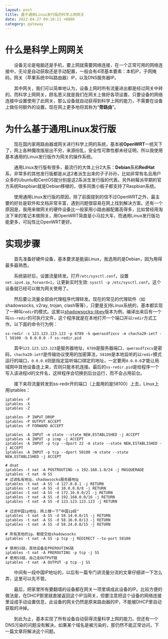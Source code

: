 ```yaml
---
layout: post
title: 基于通用Linux发行版的科学上网网关
date: 2022-04-27 09:10:11 +0800
category: gateway
---
```

# 什么是科学上网网关

&emsp;&emsp;设备无论是电脑还是手机，要上网就需要网络连接，在一个正常可用的网络连接中，无论是自动获取还是手动配置，一般会有4项基本要素：本机IP，子网掩码，网关（苹果系统中叫路由器）IP，以及DNS服务器IP。

&emsp;&emsp;其中网关，我们可以简单地认为，设备上网时所有流量进出都是经过网关中转的。而科学上网网关，顾名思义就是我们在网关上做好各项设置，只要设备的网络连接中设置使用了此网关，那么设备就自动获得到科学上网的能力，不需要在设备上做任何额外的设置。现在网上更多地将其称为“**旁路由**”。

# 为什么基于通用Linux发行版

&emsp;&emsp;现在国内家用路由器或网关进行科学上网的系统，基本被**OpenWRT**一统天下了，网上各种魔改版层出不穷，来源纷乱，安全性可靠性都未经证明，所以我使用基本通用的Linux发行版作为网关的操作系统。

&emsp;&emsp;通用Linux发行版有很多，最流行的大体上分2大系：**Debian**系和**RedHat**系，非常多的其他发行版都是从这2者派生出来的子子孙孙，比如非常有名且用户众多的Ubuntu和CentOS就分别是这2系派生发行版的代表。另外树莓派早期的官方系统Raspbian就是Debian移植的，很多同类小板子都支持了Raspbian系统。

&emsp;&emsp;使用通用Linux发行版的原因，除了前面提到的信不过OpenWRT之外，最主要的好处是软件和文档非常丰富，遇到问题很容易在网上找到解决方案。还有一个原因是，我用来做网关的硬件设备比一般家用小路由器配置高得多，比如曾经用淘汰下来的笔记本做网关，用OpenWRT简直是小马拉大车，而通用Linux发行版功能更多，可玩性比OpenWRT更好。

# 实现步骤

&emsp;&emsp;首先准备好硬件设备，基本要求是能装Linux，我选用的是Debian，因为用得最多最熟悉。

&emsp;&emsp;系统装好后，设置流量转发。打开`/etc/sysctl.conf`，设置`net.ipv4.ip_forward=1`，让更新实时生效: `sysctl -p /etc/sysctl.conf`。这个设备就已经可以做为网关使用了。

&emsp;&emsp;然后要让流量全部由代理程序代理转发。现在的常见的代理软件（如shadowsocks, v2ray, trojan, clash等等），只要是支持Linux系统的，基本都实现了一种叫`redir`的模式。这里以[shadowsocks-libev](https://github.com/shadowsocks/shadowsocks-libev)版本为例，编译出来后有一个叫`ss-redir`的可执行文件，这个程序就是在本地打开一个端口并以`redir`方式工作。以下面的命令行为例：

```shell
ss-redir -s 123.123.123.123 -p 6789 -k qwerasdfzxcv -m chacha20-ietf -l 58100 -b 0.0.0.0 -f ss-redir.pid
```

&emsp;&emsp;其中`123.123.123.123`是服务器地址，`6789`是服务器端口，`qwerasdfzxcv`是密码，`chacha20-ietf`是传输协议使用的加密算法，`58100`是本地监听的以`redir`模式运行的端口，`0.0.0.0`则是指定监听端口绑定的地址，一定要用`0.0.0.0`才能让局域网中其他设备连上来，否则只能本机连接。最后的`ss-redir.pid`是给程序一个写入该进程id的文件名，这样程序会切换到后台运行，而不会占用前台。

&emsp;&emsp;接下来将流量转发到ss-redir开的端口（上面用的是58100）上去，Linux上用iptables：

```shell
iptables -F
iptables -X
iptables -Z

iptables -P INPUT DROP
iptables -P OUTPUT ACCEPT
iptables -P FORWARD ACCEPT

iptables -A INPUT -m state --state NEW,ESTABLISHED -j ACCEPT
iptables -A INPUT -p icmp -j ACCEPT
iptables -A INPUT -p tcp --dport 22 -m state --state NEW,ESTABLISHED -j ACCEPT
iptables -A INPUT -p tcp --dport 58100 -m state --state NEW,ESTABLISHED -j ACCEPT

# dnat
iptables -t nat -A POSTROUTING -s 192.168.1.0/24 -j MASQUERADE
iptables -t nat -N SS
# 过滤私有地址，shadowsocks服务器地址
iptables -t nat -A SS -d 127.0.0.1 -j RETURN
iptables -t nat -A SS -d 10.0.0.0/8 -j RETURN
iptables -t nat -A SS -d 172.16.0.0/21 -j RETURN
iptables -t nat -A SS -d 192.168.0.0/16 -j RETURN
iptables -t nat -A SS -d 123.123.123.123 -j RETURN

# 过滤中国ip地址，网上搜一下“中国ip段"
iptables -t nat -A SS -d 58.14.0.0/15 -j RETURN
iptables -t nat -A SS -d 58.16.0.0/13 -j RETURN
iptables -t nat -A SS -d 58.24.0.0/15 -j RETURN

# 所有其他的ip，都提交给shadowsocks
iptables -t nat -A SS -p tcp -j REDIRECT --to-port 58100

# 使用SS链，其他设备走PREROUTING链
iptables -t nat -A PREROUTING -p tcp -j SS
# 使用SS链，自己走OUTPUT链
iptables -t nat -A OUTPUT -p tcp -j SS
```

&emsp;&emsp;中间有一段中国IP地址的，以后有一篇专门讲流量分流的文章仔细讲一下怎么弄，这里可以先不管。

&emsp;&emsp;最后，把家里所有要翻墙的设备都在网关一项里填成此设备的IP。比较方便的做法是，在DHCP那里就直接返回这个IP当网关，但要注意把这个设备的网络连接里设成手动设置信息，此设备的网关仍然是原来路由器的IP，不能被DHCP里自动获取的冲掉。

&emsp;&emsp;到此为止，基本实现了所有设备自动获得流量科学上网的能力。但还有一个DNS污染的问题没有解决，如果某个域名是被污染的，那仍然不能正常访问，下一篇文章将解决这个问题。